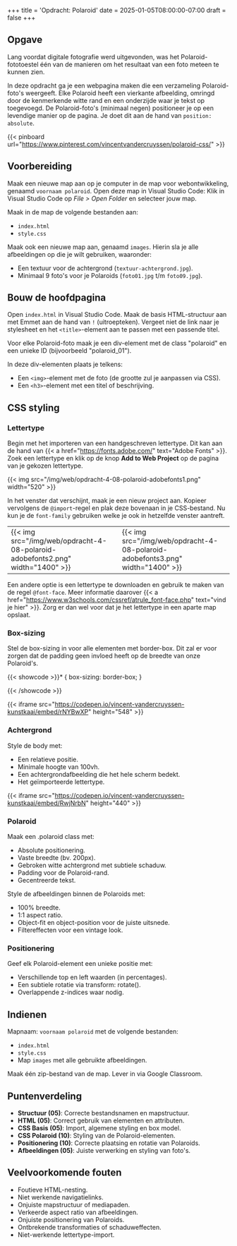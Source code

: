 +++
title = 'Opdracht: Polaroid'
date = 2025-01-05T08:00:00-07:00
draft = false
+++

## Opgave

Lang voordat digitale fotografie werd uitgevonden, was het Polaroid-fototoestel één van de manieren om het resultaat van een foto meteen te kunnen zien. 

In deze opdracht ga je een webpagina maken die een verzameling Polaroid-foto's weergeeft. Elke Polaroid heeft een vierkante afbeelding, omringd door de kenmerkende witte rand en een onderzijde waar je tekst op toegevoegd. De Polaroid-foto's (minimaal negen) positioneer je op een levendige manier op de pagina. Je doet dit aan de hand van `position: absolute`.

{{< pinboard url="https://www.pinterest.com/vincentvandercruyssen/polaroid-css/" >}}

## Voorbereiding

Maak een nieuwe map aan op je computer in de map voor webontwikkeling, genaamd `voornaam polaroid`. Open deze map in Visual Studio Code: Klik in Visual Studio Code op *File > Open Folder* en selecteer jouw map.

Maak in de map de volgende bestanden aan:
- `index.html`
- `style.css`

Maak ook een nieuwe map aan, genaamd `images`. Hierin sla je alle afbeeldingen op die je wilt gebruiken, waaronder:
- Een textuur voor de achtergrond (`textuur-achtergrond.jpg`).
- Minimaal 9 foto's voor je Polaroids (`foto01.jpg` t/m `foto09.jpg`).

## Bouw de hoofdpagina

Open `index.html` in Visual Studio Code. Maak de basis HTML-structuur aan met Emmet aan de hand van `!` (uitroepteken). Vergeet niet de link naar je stylesheet en het `<title>`-element aan te passen met een passende titel. 

Voor elke Polaroid-foto maak je een div-element met de class "polaroid" en een unieke ID (bijvoorbeeld "polaroid_01"). 

In deze div-elementen plaats je telkens:

- Een `<img>`-element met de foto (de grootte zul je aanpassen via CSS).
- Een `<h3>`-element met een titel of beschrijving. 

## CSS styling

### Lettertype

Begin met het importeren van een handgeschreven lettertype. Dit kan aan de hand van {{< a href="https://fonts.adobe.com/" text="Adobe Fonts" >}}. Zoek een lettertype en klik op de knop **Add to Web Project** op de pagina van je gekozen lettertype.

{{< img src="/img/web/opdracht-4-08-polaroid-adobefonts1.png" width="520" >}}

In het venster dat verschijnt, maak je een nieuw project aan. Kopieer vervolgens de `@import`-regel en plak deze bovenaan in je CSS-bestand. Nu kun je de `font-family` gebruiken welke je ook in hetzelfde venster aantreft. 

| | |
|-|-|
|{{< img src="/img/web/opdracht-4-08-polaroid-adobefonts2.png" width="1400" >}}|{{< img src="/img/web/opdracht-4-08-polaroid-adobefonts3.png" width="1400" >}}|

Een andere optie is een lettertype te downloaden en gebruik te maken van de regel `@font-face`. Meer informatie daarover {{< a href="https://www.w3schools.com/cssref/atrule_font-face.php" text="vind je hier" >}}. Zorg er dan wel voor dat je het lettertype in een aparte map opslaat. 

### Box-sizing

Stel de box-sizing in voor alle elementen met border-box. Dit zal er voor zorgen dat de padding geen invloed heeft op de breedte van onze Polaroid's. 

{{< showcode >}}* {
    box-sizing: border-box;
}

{{< /showcode >}}

{{< iframe src="https://codepen.io/vincent-vandercruyssen-kunstkaai/embed/rNYBwXP" height="548" >}}

### Achtergrond

Style de body met:
- Een relatieve positie.
- Minimale hoogte van 100vh.
- Een achtergrondafbeelding die het hele scherm bedekt.
- Het geïmporteerde lettertype.

{{< iframe src="https://codepen.io/vincent-vandercruyssen-kunstkaai/embed/RwjNrbN" height="440" >}}

### Polaroid

Maak een .polaroid class met:
- Absolute positionering.
- Vaste breedte (bv. 200px).
- Gebroken witte achtergrond met subtiele schaduw.
- Padding voor de Polaroid-rand.
- Gecentreerde tekst.

Style de afbeeldingen binnen de Polaroids met:
- 100% breedte.
- 1:1 aspect ratio.
- Object-fit en object-position voor de juiste uitsnede.
- Filtereffecten voor een vintage look.

### Positionering

Geef elk Polaroid-element een unieke positie met:
- Verschillende top en left waarden (in percentages).
- Een subtiele rotatie via transform: rotate().
- Overlappende z-indices waar nodig.

## Indienen

Mapnaam: `voornaam polaroid` met de volgende bestanden:
- `index.html`
- `style.css`
- Map `images` met alle gebruikte afbeeldingen.

Maak één zip-bestand van de map. Lever in via Google Classroom.

## Puntenverdeling

- **Structuur (05)**: Correcte bestandsnamen en mapstructuur.
- **HTML (05)**: Correct gebruik van elementen en attributen.
- **CSS Basis (05)**: Import, algemene styling en box model.
- **CSS Polaroid (10)**: Styling van de Polaroid-elementen.
- **Positionering (10)**: Correcte plaatsing en rotatie van Polaroids.
- **Afbeeldingen (05)**: Juiste verwerking en styling van foto's.

## Veelvoorkomende fouten

- Foutieve HTML-nesting.
- Niet werkende navigatielinks.
- Onjuiste mapstructuur of mediapaden.
- Verkeerde aspect ratio van afbeeldingen.
- Onjuiste positionering van Polaroids.
- Ontbrekende transformaties of schaduweffecten.
- Niet-werkende lettertype-import.